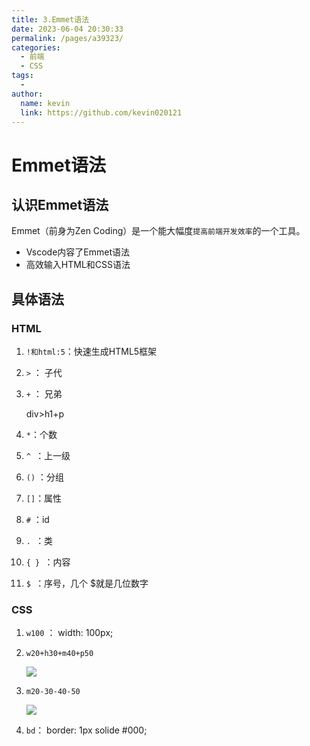 ```yaml
---
title: 3.Emmet语法
date: 2023-06-04 20:30:33
permalink: /pages/a39323/
categories:
  - 前端
  - CSS
tags:
  - 
author: 
  name: kevin
  link: https://github.com/kevin020121
---
```

# Emmet语法

## 认识Emmet语法

Emmet（前身为Zen Coding）是一个能大幅度`提高前端开发效率`的一个工具。

- Vscode内容了Emmet语法
- 高效输入HTML和CSS语法

## 具体语法

### HTML

1. `!和html:5`：快速生成HTML5框架

2. `>` ： 子代

3. `+` ： 兄弟

   div>h1+p

4. `*`：个数

5. `^ `：上一级

6. `()` ：分组

7. `[]`：属性

8. `#` ：id

9. `. `：类

10. `{ } `：内容

11.  `$ `：序号，几个 \$就是几位数字

### CSS

1. `w100` ： width: 100px;

2. `w20+h30+m40+p50 `

    ![](https://markdown123.oss-cn-beijing.aliyuncs.com/img/20230403213942.png)

3. `m20-30-40-50`

    ![](https://markdown123.oss-cn-beijing.aliyuncs.com/img/20230403214002.png)

4. `bd`： border: 1px solide #000;



